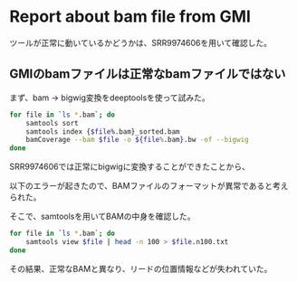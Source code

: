 # Report about bam file from GMI

ツールが正常に動いているかどうかは、SRR9974606を用いて確認した。

## GMIのbamファイルは正常なbamファイルではない

まず、bam -> bigwig変換をdeeptoolsを使って試みた。

```bash
for file in `ls *.bam`; do
    samtools sort 
    samtools index {$file%.bam}_sorted.bam
    bamCoverage --bam $file -o ${file%.bam}.bw -of --bigwig
done
```

SRR9974606では正常にbigwigに変換することができたことから、

以下のエラーが起きたので、BAMファイルのフォーマットが異常であると考えられた。

そこで、samtoolsを用いてBAMの中身を確認した。

```bash
for file in `ls *.bam`; do 
    samtools view $file | head -n 100 > $file.n100.txt
done
```

その結果、正常なBAMと異なり、リードの位置情報などが失われていた。
